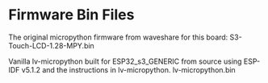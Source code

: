 # Firmware Bin Files

The original micropython firmware from waveshare for this board:
S3-Touch-LCD-1.28-MPY.bin 


Vanilla lv-micropython built for ESP32_s3_GENERIC from source using ESP-IDF v5.1.2 and the instructions in lv-micropython.
lv-micropython.bin
